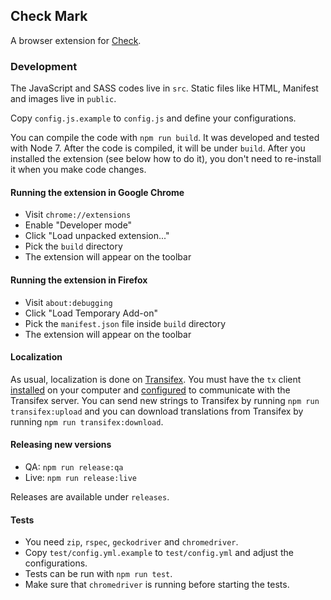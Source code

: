 ## Check Mark

A browser extension for [Check](https://meedan.com/en/check/).

### Development

The JavaScript and SASS codes live in `src`. Static files like HTML, Manifest and images live in `public`.

Copy `config.js.example` to `config.js` and define your configurations.

You can compile the code with `npm run build`. It was developed and tested with Node 7. After the code is compiled, it will be under `build`. After you installed the extension (see below how to do it), you don't need to re-install it when you make code changes.

#### Running the extension in Google Chrome

* Visit `chrome://extensions`
* Enable "Developer mode"
* Click "Load unpacked extension..."
* Pick the `build` directory
* The extension will appear on the toolbar

#### Running the extension in Firefox

* Visit `about:debugging`
* Click "Load Temporary Add-on"
* Pick the `manifest.json` file inside `build` directory
* The extension will appear on the toolbar

#### Localization

As usual, localization is done on [Transifex](https://www.transifex.com/meedan/check-2/browser-extension/). You must have the `tx` client [installed](http://docs.transifex.com/client/setup/) on your computer and [configured](https://docs.transifex.com/client/client-configuration) to communicate with the Transifex server. You can send new strings to Transifex by running `npm run transifex:upload` and you can download translations from Transifex by running `npm run transifex:download`.

#### Releasing new versions

* QA: `npm run release:qa`
* Live: `npm run release:live`

Releases are available under `releases`.

#### Tests

* You need `zip`, `rspec`, `geckodriver` and `chromedriver`.
* Copy `test/config.yml.example` to `test/config.yml` and adjust the configurations.
* Tests can be run with `npm run test`.
* Make sure that `chromedriver` is running before starting the tests.
